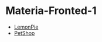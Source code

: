 # Materia-Fronted-1
 - [LemonPie](https://alpetrovich.github.io/Materia-Fronted-1/LemonPie/)
 - [PetShop](https://alpetrovich.github.io/Materia-Fronted-1/PetShop/)
